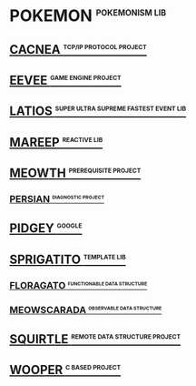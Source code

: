 # POKEMON <sup style="font-size: .5em">POKEMONISM LIB</sup>

## [CACNEA <sup style="font-size: .5em">TCP/IP PROTOCOL PROJECT</sup>](pokemon/cacnea/README.md)

## [EEVEE <sup style="font-size: .5em">GAME ENGINE PROJECT</sup>](pokemon/eevee/README.md)

## [LATIOS <sup style="font-size: .5em">SUPER ULTRA SUPREME FASTEST EVENT LIB</sup>](pokemon/latios/README.md)

## [MAREEP <sup style="font-size: .5em">REACTIVE LIB</sup>](pokemon/mareep/README.md)

## [MEOWTH <sup style="font-size: .5em">PREREQUISITE PROJECT</sup>](pokemon/meowth/README.md)

### [PERSIAN <sup style="font-size: .5em">DIAGNOSTIC PROJECT</sup>](pokemon/meowth/persian/README.md)

## [PIDGEY <sup style="font-size: .5em">GOOGLE</sup>](pokemon/pidgey/README.md)

## [SPRIGATITO <sup style="font-size: .5em">TEMPLATE LIB</sup>](pokemon/sprigatito/README.md)

### [FLORAGATO <sup style="font-size: .5em">FUNCTIONABLE DATA STRUCTURE</sup>](pokemon/sprigatito/floragato/README.md)

### [MEOWSCARADA <sup style="font-size: .5em">OBSERVABLE DATA STRUCTURE</sup>](pokemon/sprigatito/floragato/meowscarada/README.md)

## [SQUIRTLE <sup style="font-size: .5em">REMOTE DATA STRUCTURE PROJECT</sup>](pokemon/squirtle/README.md)

## [WOOPER <sup style="font-size: .5em">C BASED PROJECT</sup>](pokemon/wooper/README.md)
